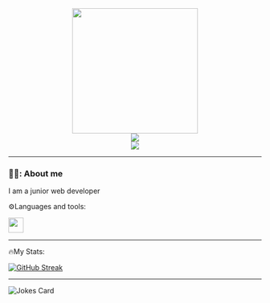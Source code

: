 <div align="center">
<img src="https://media.giphy.com/media/bGgsc5mWoryfgKBx1u/giphy.gif" width="250" heigth="250" />
<div>
<a href="www.linkedin.com/" target="_blank"> 
<img src="https://img.shields.io/badge/LinkedIn-0077B5?style=for-the-badge&logo=linkedin&logoColor=white">
</a>
</div>
 <img src="https://komarev.com/ghpvc/?username=GojMann&color=green&style=plastic" />
</div>

---

### 👨‍💻: About me

I am a junior web developer



⚙️Languages and tools:
<div>

  <img width="30" height="30" src="https://cdn.jsdelivr.net/gh/devicons/devicon/icons/wordpress/wordpress-original.svg" />
          

</div>


---
🔥My Stats:

[![GitHub Streak](https://streak-stats.demolab.com?user=GojMann&theme=blue-green&hide_border=true&date_format=j%2Fn%5B%2FY%5D)](https://git.io/streak-stats)


---

<!-- Markdown -->

![Jokes Card](https://readme-jokes.vercel.app/api)
